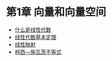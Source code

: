 # 第1章 向量和向量空间



- [什么是线性代数](linearalgebra.md)
- [线性代数基本定理](basetheory.md)
- [线性映射](linearmap.md)
- [柯西—施瓦茨不等式](cauchy-schwarz.md)